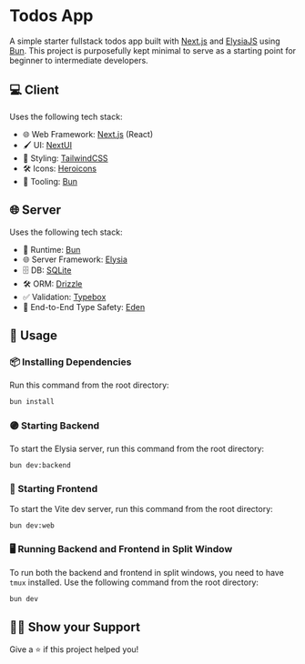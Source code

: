 # Todos App

A simple starter fullstack todos app built with [Next.js](https://nextjs.org/) and [ElysiaJS](https://elysiajs.com/) using [Bun](https://bun.sh/). This project is purposefully kept minimal to serve as a starting point for beginner to intermediate developers.

## 💻 Client

Uses the following tech stack:

- 🌐 Web Framework: [Next.js](https://nextjs.org/) (React)
- 🖌️ UI: [NextUI](https://nextui.org/)
- 🎨 Styling: [TailwindCSS](https://tailwindcss.com/)
- 🛠️ Icons: [Heroicons](https://heroicons.com/)
- 🔧 Tooling: [Bun](https://bun.sh/)

## 🌐 Server

Uses the following tech stack:

- 🏃 Runtime: [Bun](https://bun.sh/)
- 🌐 Server Framework: [Elysia](https://elysiajs.com/)
- 🗄️ DB: [SQLite](https://www.sqlite.org/)
- 🛠️ ORM: [Drizzle](https://github.com/drizzle-team/drizzle-orm)
- ✅ Validation: [Typebox](https://github.com/sinclairzx81/typebox)
- 🔄 End-to-End Type Safety: [Eden](https://github.com/eden-js/eden)

## 🚀 Usage

### 📦 Installing Dependencies

Run this command from the root directory:

```sh
bun install
```

### 🟣 Starting Backend

To start the Elysia server, run this command from the root directory:

```sh
bun dev:backend
```

### 🔵 Starting Frontend

To start the Vite dev server, run this command from the root directory:

```sh
bun dev:web
```

### 🖥 Running Backend and Frontend in Split Window

To run both the backend and frontend in split windows, you need to have `tmux` installed. Use the following command from the root directory:

```sh
bun dev
```

## 👨‍💻 Show your Support

Give a ⭐️ if this project helped you!
